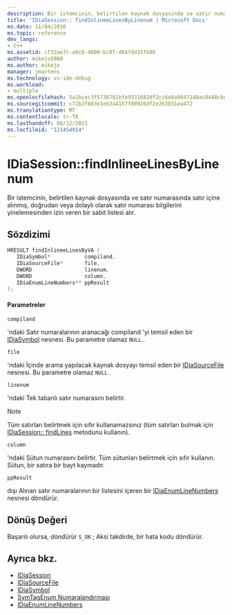 ```yaml
---
description: Bir istemcinin, belirtilen kaynak dosyasında ve satır numarasında satır içine alınmış, doğrudan veya dolaylı olarak satır numarası bilgilerini yinelemesinden izin veren bir sabit listesi alır.
title: 'IDiaSession:: findInlineeLinesByLinenum | Microsoft Docs'
ms.date: 11/04/2016
ms.topic: reference
dev_langs:
- C++
ms.assetid: cf32ae7c-a0c8-4800-bc8f-d64fdd15fb06
author: mikejo5000
ms.author: mikejo
manager: jmartens
ms.technology: vs-ide-debug
ms.workload:
- multiple
ms.openlocfilehash: 5a1bcec3f5738781bfe9331682df2cc6e8a9847148ac0448cbeae3259e2a8941
ms.sourcegitcommit: c72b2f603e1eb3a4157f00926df2e263831ea472
ms.translationtype: MT
ms.contentlocale: tr-TR
ms.lasthandoff: 08/12/2021
ms.locfileid: "121454914"
---
```

# <a name="idiasessionfindinlineelinesbylinenum"></a>IDiaSession::findInlineeLinesByLinenum
Bir istemcinin, belirtilen kaynak dosyasında ve satır numarasında satır içine alınmış, doğrudan veya dolaylı olarak satır numarası bilgilerini yinelemesinden izin veren bir sabit listesi alır.

## <a name="syntax"></a>Sözdizimi

```C++
HRESULT findInlineeLinesByVA ( 
   IDiaSymbol*           compiland,
   IDiaSourceFile*       file,
   DWORD                 linenum,
   DWORD                 column,
   IDiaEnumLineNumbers** ppResult
);
```

#### <a name="parameters"></a>Parametreler
 `compiland`

'ndaki Satır numaralarının aranacağı compiland 'yi temsil eden bir [IDiaSymbol](../../debugger/debug-interface-access/idiasymbol.md) nesnesi. Bu parametre olamaz `NULL` .

 `file`

'ndaki İçinde arama yapılacak kaynak dosyayı temsil eden bir [IDiaSourceFile](../../debugger/debug-interface-access/idiasourcefile.md) nesnesi. Bu parametre olamaz `NULL` .

 `linenum`

'ndaki Tek tabanlı satır numarasını belirtir.

> [!NOTE]
> Tüm satırları belirtmek için sıfır kullanamazsınız (tüm satırları bulmak için [IDiaSession:: findLines](../../debugger/debug-interface-access/idiasession-findlines.md) metodunu kullanın).

 `column`

'ndaki Sütun numarasını belirtir. Tüm sütunları belirtmek için sıfır kullanın. Sütun, bir satıra bir bayt kaymadır.

 `ppResult`

dışı Alınan satır numaralarının bir listesini içeren bir [IDiaEnumLineNumbers](../../debugger/debug-interface-access/idiaenumlinenumbers.md) nesnesi döndürür.

## <a name="return-value"></a>Dönüş Değeri
 Başarılı olursa, döndürür `S_OK` ; Aksi takdirde, bir hata kodu döndürür.

## <a name="see-also"></a>Ayrıca bkz.
- [IDiaSession](../../debugger/debug-interface-access/idiasession.md)
- [IDiaSourceFile](../../debugger/debug-interface-access/idiasourcefile.md)
- [IDiaSymbol](../../debugger/debug-interface-access/idiasymbol.md)
- [SymTagEnum Numaralandırması](../../debugger/debug-interface-access/symtagenum.md)
- [IDiaEnumLineNumbers](../../debugger/debug-interface-access/idiaenumlinenumbers.md)
